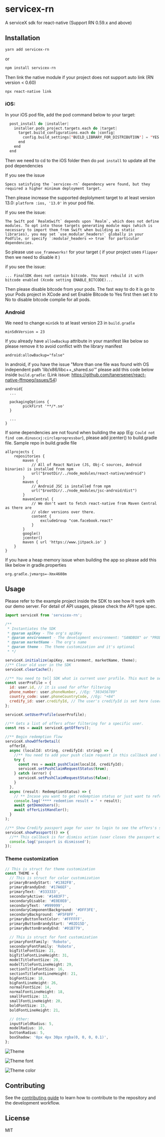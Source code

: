 # servicex-rn

A serviceX sdk for react-native (Support RN 0.59.x and above)

## Installation

```sh
yarn add servicex-rn
```

or

```sh
npm install servicex-rn
```

Then link the native module if your project does not support auto link (RN version < 0.60)

```sh
npx react-native link
```

### iOS:

In your iOS pod file, add the pod command below to your target:

```swift
  post_install do |installer|
    installer.pods_project.targets.each do |target|
      target.build_configurations.each do |config|
        config.build_settings['BUILD_LIBRARY_FOR_DISTRIBUTION'] = 'YES'
      end
    end
  end
```

Then we need to cd to the iOS folder then do `pod install` to update all the pod dependencies

If you see the issue

```
Specs satisfying the `servicex-rn` dependency were found, but they required a higher minimum deployment target.
```

Then please increase the supported deplolyment target to at least version 13.0: `platform :ios, '13.0'` in your pod file.

If you see the issue:

```
The Swift pod `RealmSwift` depends upon `Realm`, which does not define modules. To opt into those targets generating module maps (which is necessary to import them from Swift when building as static libraries), you may set `use_modular_headers!` globally in your Podfile, or specify `:modular_headers => true` for particular dependencies.
```

So please use `use_frameworks!` for your target ( if your project uses `Flipper` then we need to disable it )

if you see the issue:

```
... FinalSDK does not contain bitcode. You must rebuild it with bitcode enabled (Xcode setting ENABLE_BITCODE)...
```

Then please disable bitcode from your pods. The fast way to do it is go to your Pods project in XCode and set Enable Bitcode to Yes first then set it to No to disable bitcode complie for all pods.

### Android

We need to change `minSdk` to at least version 23 in `build.gradle`

```
minSdkVersion = 23
```

If you already have `allowBackup` attribute in your manifest like below so please remove it to avoid conflict with the library manifest

```
android:allowBackup="false"
```

In android, if you have the issue "More than one file was found with OS independent path 'lib/x86/libc++\_shared.so'" please add this code below inside `build.gradle`: (Link issue: https://github.com/tanersener/react-native-ffmpeg/issues/54)

```
android{
  ...

  packagingOptions {
        pickFirst '**/*.so'
  }

  ...
}
```

If some dependencies are not found when building the app (Eg: `Could not find com.dinuscxj:circleprogressbar`), please add jcenter() to build.gradle file. Sample repo in build.gradle file

```
allprojects {
    repositories {
        maven {
            // All of React Native (JS, Obj-C sources, Android binaries) is installed from npm
            url("$rootDir/../node_modules/react-native/android")
        }
        maven {
            // Android JSC is installed from npm
            url("$rootDir/../node_modules/jsc-android/dist")
        }
        mavenCentral {
            // We don't want to fetch react-native from Maven Central as there are
            // older versions over there.
            content {
                excludeGroup "com.facebook.react"
            }
        }
        google()
        jcenter()
        maven { url 'https://www.jitpack.io' }
    }
}
```

If you have a heap memory issue when building the app so please add this like below in gradle.properties

```
org.gradle.jvmargs=-Xmx4608m
```

## Usage

Please refer to the example project inside the SDK to see how it work with our demo server. For detail of API usages, please check the API type spec.

```js
import serviceX from 'servicex-rn';

/**
 * Instantiates the SDK
 * @param apiKey - The org's apiKey
 * @param environment - The development environment: "SANDBOX" or "PRODUCTION"
 * @param marketName - The org's name
 * @param theme - The theme customization and it's optional
 * */

serviceX.initialize(apiKey, environment, marketName, theme);
//** Clear old user in the SDK
serviceX.clearCache();

//** You need to tell SDK what is current user profile. This must be set before calling getOffers or showOfferDetail or showPassport API
const userProfile = {
  id: user.id, // it is used for offer filtering
  phone_number: user.phoneNumber, //Eg: "383456789"
  country_code: user.phoneCountryCode, //Eg: "+84"
  credify_id: user.credifyId, // The user's credifyId is set here (user already have CredifyId in a market system after creating digital passport in the first redemption so if the credifyId is set then user will do authenticating instead of creating new digital passport)
};

serviceX.setUserProfile(userProfile);

//** Gets a list of offers after filtering for a specific user.
const res = await serviceX.getOffers();

//** Begin redemption flow
serviceX.showOfferDetail(
  offerId,
  async (localId: string, credifyId: string) => {
    //** You need to add your push claim request in this callback and tell the SDK for the result
    try {
      const res = await pushClaim(localId, credifyId);
      serviceX.setPushClaimRequestStatus(true);
    } catch (error) {
      serviceX.setPushClaimRequestStatus(false);
    }
  },
  async (result: RedemptionStatus) => {
    // ** Incase you want to get redemption status or just want to refresh the offer list when user close the SDK popup
    console.log('**** redemtion result = ' + result);
    await getDemoUsers();
    await offerListHandler();
  }
);

//** Show Credify passport page for user to login to see the offers's status
serviceX.showPassport(() => {
  //** This callback is for dismiss action (user closes the passport window)
  console.log('passport is dismissed');
});
```

### Theme customization

```typescript jsx
// This is struct for theme customization
const THEME = {
  // This is struct for color customization
  primaryBrandyStart: '#1382F8',
  primaryBrandyEnd: '#17A6EF',
  primaryText: '#333333',
  secondaryActive: '#1483F7',
  secondaryDisable: '#E0E0E0',
  secondaryText: '#999999',
  secondaryComponentBackground: '#DFF3FE',
  secondaryBackground: '#F5F8FF',
  primaryButtonTextColor: '#FFFFFF',
  primaryButtonBrandyStart: '#02D15D',
  primaryButtonBrandyEnd: '#01B779',

  // This is struct for font customization
  primaryFontFamily: 'Roboto',
  secondaryFontFamily: 'Roboto',
  bigTitleFontSize: 21,
  bigTitleFontLineHeight: 31,
  modelTitleFontSize: 20,
  modelTitleFontLineHeight: 29,
  sectionTitleFontSize: 16,
  sectionTitleFontLineHeight: 21,
  bigFontSize: 18,
  bigFontLineHeight: 26,
  normalFontSize: 14,
  normalFontLineHeight: 18,
  smallFontSize: 13,
  smallFontLineHeight: 20,
  boldFontSize: 15,
  boldFontLineHeight: 21,

  // Other:
  inputFieldRadius: 5,
  modelRadius: 10,
  buttonRadius: 5,
  boxShadow: '0px 4px 30px rgba(0, 0, 0, 0.1)',
};
```

![Theme](./imgs/Theme.png)

![Theme font](./imgs/ThemeFont.png)

![Theme color](./imgs/ThemeColor.png)

## Contributing

See the [contributing guide](CONTRIBUTING.md) to learn how to contribute to the repository and the development workflow.

## License

MIT
